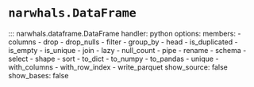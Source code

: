 # `narwhals.DataFrame`

::: narwhals.dataframe.DataFrame
    handler: python
    options:
      members:
        - columns
        - drop
        - drop_nulls
        - filter
        - group_by
        - head
        - is_duplicated
        - is_empty
        - is_unique
        - join
        - lazy
        - null_count
        - pipe
        - rename
        - schema
        - select
        - shape
        - sort
        - to_dict
        - to_numpy
        - to_pandas
        - unique
        - with_columns
        - with_row_index
        - write_parquet
      show_source: false
      show_bases: false
